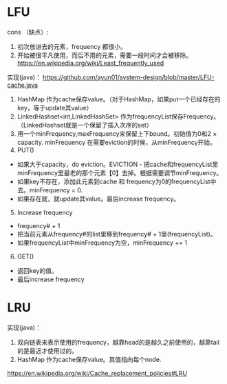 # LFU
cons （缺点）:
1. 初次放进去的元素，frequency 都很小。
2. 开始被很平凡使用，而后不用的元素，需要一段时间才会被移除。
https://en.wikipedia.org/wiki/Least_frequently_used

实现(java)：
https://github.com/ayun01/system-design/blob/master/LFU-cache.java
1. HashMap 作为cache保存value。（对于HashMap，如果put一个已经存在的key，等于update其value）
2. LinkedHashset<int,LinkedHashSet<CacheNode>> 作为frequencyList保存Frequency。（LinkedHashset就是一个保留了插入次序的set）
3. 用一个minFrequency,maxFrequency来保留上下bound。初始值为0和2 × capacity. minFrequency 在需要eviction的时候，从minFrequency开始。
4. PUT()
- 如果大于capacity，do eviction。EVICTION - 把cache和frequencyList里minFrequency里最老的那个元素【0】去掉。根据需要调节minFrequency。
- 如果key不存在，添加此元素到cache 和 frequency为0的frequencyList中去。minFrequency = 0. 
- 如果存在就，就update其value。最后increase frequency。
5. Increase frequency 
- frequency# + 1
- 把当前元素从frequency#的list里移到frequency# + 1里(frequencyList)。
- 如果frequencyList中minFrequency为空，minFrequency += 1
6. GET()
- 返回key的值。
- 最后increase frequency

# LRU

实现(java)：
1. 双向链表来表示使用的frequency，越靠head的是越久之前使用的，越靠tail的是最近才使用过的。
2. HashMap 作为cache保存value。其值指向每个node.

https://en.wikipedia.org/wiki/Cache_replacement_policies#LRU
